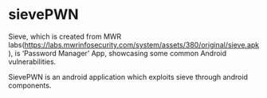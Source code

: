 # sievePWN

Sieve, which is created from MWR labs(https://labs.mwrinfosecurity.com/system/assets/380/original/sieve.apk), is ‘Password Manager’ App, showcasing some common Android vulnerabilities.

SievePWN is an android application which exploits sieve through android components.
